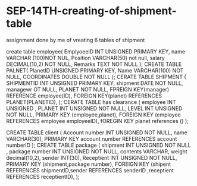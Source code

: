 # SEP-14TH-creating-of-shipment-table
assignment done by me of vreating 6 tables of shipment




create table employee(
  EmplyoeeID INT UNSIGNED PRIMARY KEY,
  name VARCHAR (100)NOT NUL,
  Position VARCHAR(50) not null,
  salary DECIMAL(10,2) NOT NULL,
  Remarks TEXT NOT NULL
  );
  CREATE TABLE PALNET(
  PlanetID UNSIGNED PRIMARY KEY,
  Name  VARCHAR(100) NOT NULL,
  COORDINATES DOUBLE NOT NULL
  );
  CERATE TABLE SHIPMENT (
  SHIPMENTID INT UNSIGNED PRIMARY KEY,
  shipment DATE NOT NULL,
  managewr OT NULL,
  PLANET NOT NULL,
  FPREIGN KEY(manager) REFERENCE employee(ID),
  FOREIGN KEY(planet) REFERENCES PLANET(PLANETID),
  );
  CERATE TABLE has clearance
  (
  employee INT UNSIGNED ,
  PLANET INT UNSIGNED NOT NULL,
  LEVEL INT UNSIGNED NOT NULL,
  PRIMARY KEY (employee,planet),
  FOREIGN KEY (employee REFERENCES employee employeeID),
  fOREGIN KEY planet references ()
  );
  
  
  
  CREATE TABLE client
  (
  Account number INT UNSIGNED NOT NULL,
  name VARCHAR(30),
  PRIMARY KEY account number REFERENCES account numberID
  );
  CREATE TABLE package
  (
  shipment INT UNSIGNED NOT NULL ,
  package number INT UNSIGNED NOT NULL,
  contents VARCHAR,
  weight decimal(10,2),
  sender INT(30),
  Receptient INT UNSIGNED NOT NULL,
  PRIMARY KEY (shipment,package number),
  FOREIGN KEY (shipent REFERENCES shipmentID,sender REFERENCES senderID ,receptient REFERENCES receptientID),
  );
  
  
  
  
